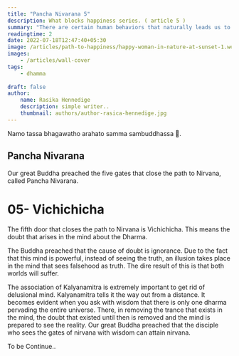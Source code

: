 ```yaml
---
title: "Pancha Nivarana 5"
description: What blocks happiness series. ( article 5 )
summary: "There are certain human behaviors that naturally leads us to trouble. Read about the fifth thing that block happiness (Vichichicha) here.."
readingtime: 2
date: 2022-07-18T12:47:40+05:30
image: /articles/path-to-happiness/happy-woman-in-nature-at-sunset-1.webp
images:
    - /articles/wall-cover
tags: 
    - dhamma
    
draft: false
author:
    name: Rasika Hennedige
    description: simple writer..
    thumbnail: authors/author-rasica-hennedige.jpg
---
```

Namo tassa bhagawatho arahato samma sambuddhassa 🙏. 

## Pancha Nivarana

Our great Buddha preached the five gates that close the path to Nirvana, called Pancha Nivarana.

# 05- Vichichicha

The fifth door that closes the path to Nirvana is Vichichicha. 
This means the doubt that arises in the mind about the Dharma.
 
The Buddha preached that the cause of doubt is ignorance.
Due to the fact that this mind is powerful, instead of seeing the truth, an illusion takes place in the mind that sees falsehood as truth.
The dire result of this is that both worlds will suffer.

The association of Kalyanamitra is extremely important to get rid of delusional mind. 
Kalyanamitra tells it the way out from a distance.
It becomes evident when you ask with wisdom that there is only one dharma pervading the entire universe. There, in removing the trance that exists in the mind, the doubt that existed until then is removed and the mind is prepared to see the reality.
Our great Buddha preached that the disciple who sees the gates of nirvana with wisdom can attain nirvana.

To be Continue..